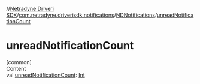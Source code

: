 //[Netradyne Driveri SDK](../../index.md)/[com.netradyne.driverisdk.notifications](../index.md)/[NDNotifications](index.md)/[unreadNotificationCount](unread-notification-count.md)



# unreadNotificationCount  
[common]  
Content  
val [unreadNotificationCount](unread-notification-count.md): [Int](https://kotlinlang.org/api/latest/jvm/stdlib/kotlin/-int/index.html)  



